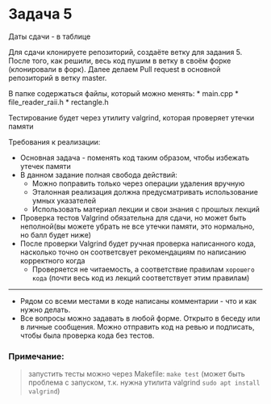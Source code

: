 
# Задача 5

Даты сдачи - в таблице

Для сдачи клонируете репозиторий, создаёте ветку для задания 5.
После того, как решили, весь код пушим в ветку в своём форке (клонировали в форк).
Далее делаем Pull request в основной репозиторий в ветку master.

В папке содержаться файлы, который можно менять:
    * main.cpp
    * file_reader_raii.h
    * rectangle.h

Тестирование будет через утилиту valgrind, которая проверяет утечки памяти

Требования к реализации:

* Основная задача - поменять код таким образом, чтобы избежать утечек памяти
* В данном задание полная свобода действий:
    * Можно поправить только через операции удаления вручную
    * Эталонная реализация должна предусматривать использование умных указателей
    * Использовать материал лекции и свои знания с прошлых лекций
* Проверка тестов Valgrind обязательна для сдачи, но может быть неполной(вы можете убрать не все утечки памяти, это нормально, но балл будет ниже)
* После проверки Valgrind будет ручная проверка написанного кода, насколько точно он соответсвует рекомендациям по написанию корректного когда
    * Проверяется не читаемость, а соответствие правилам `хорошего кода` (почти весь код из лекций соответствует этим правилам)
---
* Рядом со всеми местами в коде написаны комментарии - что и как нужно делать.
* Все вопросы можно задавать в любой форме. Открыто в беседу или в личные сообщения. Можно отправить код на ревью и подписать, чтобы была проверка кода без тестов.

### Примечание:

> запустить тесты можно через Makefile: `make test`
    (может быть проблема с запуском, т.к. нужна утилита valgrind `sudo apt install valgrind`)

